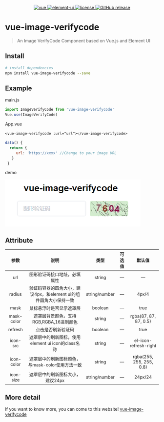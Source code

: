 <p align="center">
  <a href="https://github.com/vuejs/vue">
    <img src="https://img.shields.io/badge/vue-2.5.11-brightgreen.svg" alt="vue">
  </a>
  <a href="https://github.com/ElemeFE/element">
    <img src="https://img.shields.io/badge/element--ui-2.14.0-brightgreen.svg" alt="element-ui">
  </a>
  <a href="https://github.com/wangxiaoyi3/vue-image-verifycode/blob/master/LICENSE">
    <img src="https://img.shields.io/github/license/mashape/apistatus.svg" alt="license">
  </a>
  <a href="https://github.com/wangxiaoyi3/vue-image-verifycode/releases">
    <img src="https://img.shields.io/badge/release-v1.0.3-blue" alt="GitHub release">
  </a>
</p>

# vue-image-verifycode

> An Image VerifyCode Component based on Vue.js and Element UI

## Install

``` bash
# install dependencies
npm install vue-image-verifycode --save
```

## Example

main.js

``` javascript
import ImageVerifyCode from 'vue-image-verifycode'
Vue.use(ImageVerifyCode)
```
App.vue

``` vue
<vue-image-verifycode :url="url"></vue-image-verifycode>
```

``` javascript
data() {
  return {
     url: 'https://xxxx' //Change to your image URL
   }
 }
```
demo

![demo](https://github.com/wangxiaoyi3/vue-image-verifycode/blob/master/demo.png)

## Attribute

|参数        |说明        |类型       |可选值       |默认值       |
|:----------:|:-------------:|:-----------:|:-----------:|:-----------:|
|url        |图形验证码接口地址，必填属性|string|—|—|
|radius     |验证码容器的圆角大小，建议4px，和element ui的组件圆角大小保持一致|string/number|—|4px/4|
|mask       |鼠标悬浮时是否显示遮罩层|boolean|—|true|
|mask-color |遮罩层背景颜色，支持RGB,RGBA,16进制颜色|string|—|rgba(87, 87, 87, 0.5)|
|refresh    |点击是否刷新验证码|boolean|—|true|
|icon-src   |遮罩层中的刷新图标，使用element ui icon的class名称|string|—|	el-icon-refresh-right|
|icon-color |遮罩层中的刷新图标颜色，与mask-color使用方法一致|string|—|rgba(255, 255, 255, 0.8)|
|icon-size  |遮罩层中的刷新图标大小，建议24px|string/number|—|24px/24|

## More detail

If you want to know more, you can come to this website!
[vue-image-verifycode](http://vue-image-verifycode.wangyit.com)
